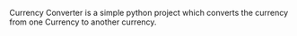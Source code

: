 Currency Converter is a simple python project which converts the currency from one Currency to another currency.
